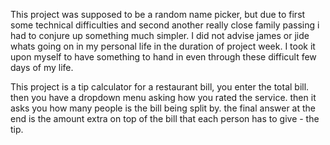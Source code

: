 This project was supposed to be a random name picker, but due to first some technical difficulties and second another really close family passing i had to conjure up something much simpler. I did not advise james or jide whats going on in my personal life in the duration of project week. I took it upon myself to have something to hand in even through these difficult few days of my life. 

This project is a tip calculator for a restaurant bill, you enter the total bill. then you have a dropdown menu asking how you rated the service. then it asks you how many people is the bill being split by. the final answer at the end is the amount extra on top of the bill that each person has to give - the tip.